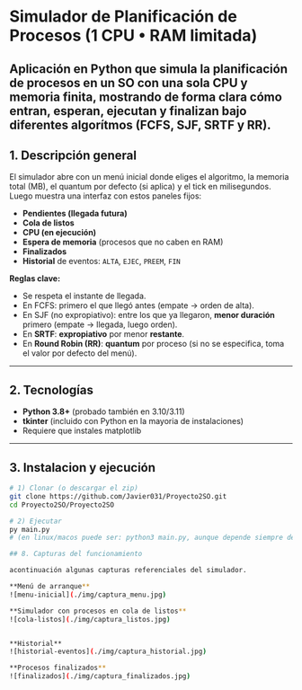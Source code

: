 # Simulador de Planificación de Procesos (1 CPU • RAM limitada)

Aplicación en Python que simula la planificación de procesos en un SO con una sola CPU y memoria finita, mostrando de forma clara cómo entran, esperan, ejecutan y finalizan bajo diferentes algorítmos (FCFS, SJF, SRTF y RR).
---

## 1. Descripción general

El simulador abre con un menú inicial donde eliges el algoritmo, la memoria total (MB), el quantum por defecto (si aplica) y el tick en milisegundos.  
Luego muestra una interfaz  con estos paneles fijos:

- **Pendientes (llegada futura)**  
- **Cola de listos**  
- **CPU (en ejecución)**  
- **Espera de memoria** (procesos que no caben en RAM)  
- **Finalizados**  
- **Historial** de eventos: `ALTA`, `EJEC`, `PREEM`, `FIN`

**Reglas clave:**
- Se respeta el instante de llegada.  
- En FCFS: primero el que llegó antes (empate → orden de alta).  
- En SJF (no expropiativo): entre los que ya llegaron, **menor duración** primero (empate → llegada, luego orden).  
- En **SRTF**: **expropiativo** por menor **restante**.  
- En **Round Robin (RR)**: **quantum** por proceso (si no se especifica, toma el valor por defecto del menú).

---

## 2. Tecnologías

- **Python 3.8+** (probado también en 3.10/3.11)  
- **tkinter** (incluido con Python en la mayoria de instalaciones)  
- Requiere que instales matplotlib

---

## 3. Instalacion y ejecución

```bash
# 1) Clonar (o descargar el zip)
git clone https://github.com/Javier031/Proyecto2SO.git
cd Proyecto2SO/Proyecto2SO

# 2) Ejecutar
py main.py
# (en linux/macos puede ser: python3 main.py, aunque depende siempre de la version de python)

## 8. Capturas del funcionamiento

acontinuación algunas capturas referenciales del simulador. 

**Menú de arranque**  
![menu-inicial](./img/captura_menu.jpg)

**Simulador con procesos en cola de listos**  
![cola-listos](./img/captura_listos.jpg)


**Historial**  
![historial-eventos](./img/captura_historial.jpg)

**Procesos finalizados**  
![finalizados](./img/captura_finalizados.jpg)


